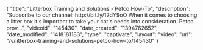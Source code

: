 {
    "title": "Litterbox Training and Solutions - Petco How-To",
    "description": "Subscribe to our channel: http:\/\/bit.ly\/12dY9oO When it comes to choosing a litter box it's important to take your cat's needs into consideration. Petco prov...",
    "videoid": "145430",
    "date_created": "1394762652",
    "date_modified": "1418181183",
    "type": "captivate",
    "layout": "video",
    "url": "\/v\/litterbox-training-and-solutions-petco-how-to\/145430"
}